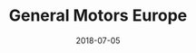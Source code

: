 ﻿---
title:          "General Motors Europe"
date:           "2018-07-05"
draft:          false
robotsExclude:  true
forceNowrap:    false
---
